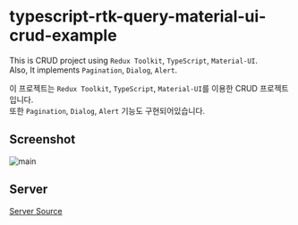 # typescript-rtk-query-material-ui-crud-example

This is CRUD project using `Redux Toolkit`, `TypeScript`, `Material-UI`.\
Also, It implements `Pagination`, `Dialog`, `Alert`.

이 프로젝트는 `Redux Toolkit`, `TypeScript`, `Material-UI`를 이용한 CRUD 프로젝트입니다.\
또한 `Pagination`, `Dialog`, `Alert` 기능도 구현되어있습니다.


## Screenshot
![main](https://user-images.githubusercontent.com/36794920/202909838-6f12835b-762a-4f93-bd67-72f6db14cc2a.png)

## Server
[Server Source](https://github.com/EPguy/crud-spring-hibernate-example)


